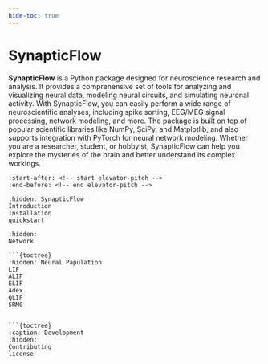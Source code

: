 ```yaml
---
hide-toc: true
---
```


# SynapticFlow

**SynapticFlow** is a Python package designed for neuroscience research and analysis. It provides a comprehensive set of tools for analyzing and visualizing neural data, modeling neural circuits, and simulating neuronal activity. With SynapticFlow, you can easily perform a wide range of neuroscientific analyses, including spike sorting, EEG/MEG signal processing, network modeling, and more. The package is built on top of popular scientific libraries like NumPy, SciPy, and Matplotlib, and also supports integration with PyTorch for neural network modeling. Whether you are a researcher, student, or hobbyist, SynapticFlow can help you explore the mysteries of the brain and better understand its complex workings.


```{include} ../README.md
:start-after: <!-- start elevator-pitch -->
:end-before: <!-- end elevator-pitch -->
```

```{toctree}
:hidden: SynapticFlow
Introduction
Installation
quickstart
```

```{toctree}
:hidden: 
Network

```{toctree}
:hidden: Neural Papulation
LIF
ALIF
ELIF
Adex
QLIF
SRM0
```
```

```{toctree}
:caption: Development
:hidden:
Contributing
license
```
